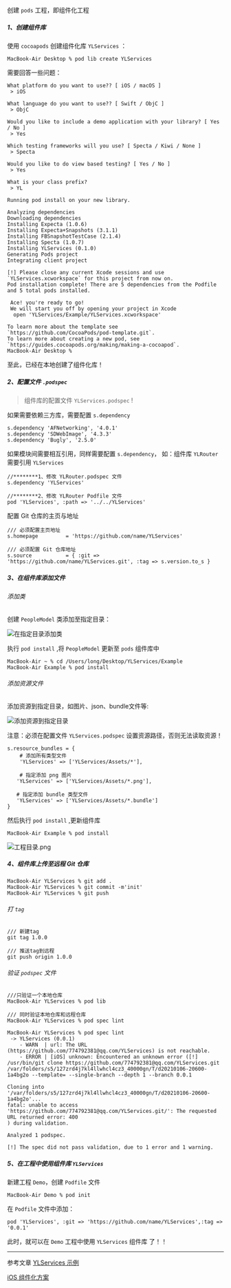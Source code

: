 创建 `pods` 工程，即组件化工程

##### 1、创建组件库

使用 `cocoapods` 创建组件化库 `YLServices` ：

```
MacBook-Air Desktop % pod lib create YLServices
```

需要回答一些问题：

```
What platform do you want to use?? [ iOS / macOS ]
 > iOS

What language do you want to use?? [ Swift / ObjC ]
 > ObjC

Would you like to include a demo application with your library? [ Yes / No ]
 > Yes

Which testing frameworks will you use? [ Specta / Kiwi / None ]
 > Specta

Would you like to do view based testing? [ Yes / No ]
 > Yes

What is your class prefix?
 > YL

Running pod install on your new library.

Analyzing dependencies
Downloading dependencies
Installing Expecta (1.0.6)
Installing Expecta+Snapshots (3.1.1)
Installing FBSnapshotTestCase (2.1.4)
Installing Specta (1.0.7)
Installing YLServices (0.1.0)
Generating Pods project
Integrating client project

[!] Please close any current Xcode sessions and use `YLServices.xcworkspace` for this project from now on.
Pod installation complete! There are 5 dependencies from the Podfile and 5 total pods installed.

 Ace! you're ready to go!
 We will start you off by opening your project in Xcode
  open 'YLServices/Example/YLServices.xcworkspace'

To learn more about the template see `https://github.com/CocoaPods/pod-template.git`.
To learn more about creating a new pod, see `https://guides.cocoapods.org/making/making-a-cocoapod`.
MacBook-Air Desktop % 
```

至此，已经在本地创建了组件化库！

##### 2、配置文件 `.podspec` 

> 组件库的配置文件 `YLServices.podspec` !


如果需要依赖三方库，需要配置  `s.dependency`

```
s.dependency 'AFNetworking', '4.0.1'
s.dependency 'SDWebImage', '4.3.3'
s.dependency 'Bugly', '2.5.0'
```


如果模块间需要相互引用，同样需要配置 `s.dependency`，
如：组件库 `YLRouter` 需要引用 `YLServices`

```
//********1、修改 YLRouter.podspec 文件
s.dependency 'YLServices'

//********2、修改 YLRouter Podfile 文件
pod 'YLServices', :path => '../../YLServices'
```


配置 Git 仓库的主页与地址

```
/// 必须配置主页地址
s.homepage         = 'https://github.com/name/YLServices'

/// 必须配置 Git 仓库地址
s.source           = { :git => 'https://github.com/name/YLServices.git', :tag => s.version.to_s }
```

##### 3、在组件库添加文件

###### 添加类

创建 `PeopleModel` 类添加至指定目录：

![在指定目录添加类](https://upload-images.jianshu.io/upload_images/7112462-211a01d000b7c66c.png?imageMogr2/auto-orient/strip%7CimageView2/2/w/1240)


执行 `pod install` ,将 `PeopleModel` 更新至 `pods` 组件库中

```
MacBook-Air ~ % cd /Users/long/Desktop/YLServices/Example 
MacBook-Air Example % pod install
```

###### 添加资源文件

添加资源到指定目录，如图片、json、bundle文件等:

![添加资源到指定目录](https://upload-images.jianshu.io/upload_images/7112462-e40342c32d008c7f.png?imageMogr2/auto-orient/strip%7CimageView2/2/w/1240)


注意：必须在配置文件 `YLServices.podspec`  设置资源路径，否则无法读取资源！


```
s.resource_bundles = {
    # 添加所有类型文件
    'YLServices' => ['YLServices/Assets/*'],
    
    # 指定添加 png 图片
   'YLServices' => ['YLServices/Assets/*.png'],
   
   # 指定添加 bundle 类型文件
   'YLServices' => ['YLServices/Assets/*.bundle']
}
```

然后执行 `pod install` ,更新组件库

```
MacBook-Air Example % pod install
```

![工程目录.png](https://upload-images.jianshu.io/upload_images/7112462-118068953329099a.png?imageMogr2/auto-orient/strip%7CimageView2/2/w/1240)


##### 4、组件库上传至远程 Git 仓库

```
MacBook-Air YLServices % git add .
MacBook-Air YLServices % git commit -m'init'
MacBook-Air YLServices % git push
```

###### 打  `tag`

```
/// 新建tag
git tag 1.0.0

/// 推送tag到远程
git push origin 1.0.0
```


###### 验证 `podspec` 文件


```
///只验证一个本地仓库
MacBook-Air YLServices % pod lib

/// 同时验证本地仓库和远程仓库
MacBook-Air YLServices % pod spec lint
```


```
MacBook-Air YLServices % pod spec lint
 -> YLServices (0.0.1)
    - WARN  | url: The URL (https://github.com/774792381@qq.com/YLServices) is not reachable.
    - ERROR | [iOS] unknown: Encountered an unknown error ([!] /usr/bin/git clone https://github.com/774792381@qq.com/YLServices.git /var/folders/s5/127zrd4j7kl4llwhcl4cz3_40000gn/T/d20210106-20600-1a4bg2o --template= --single-branch --depth 1 --branch 0.0.1

Cloning into '/var/folders/s5/127zrd4j7kl4llwhcl4cz3_40000gn/T/d20210106-20600-1a4bg2o'...
fatal: unable to access 'https://github.com/774792381@qq.com/YLServices.git/': The requested URL returned error: 400
) during validation.

Analyzed 1 podspec.

[!] The spec did not pass validation, due to 1 error and 1 warning.
```




##### 5、在工程中使用组件库 `YLServices`

新建工程 `Demo`，创建 `Podfile` 文件

```
MacBook-Air Demo % pod init
```

在 `Podfile` 文件中添加：

```
pod 'YLServices', :git => 'https://github.com/name/YLServices',:tag => '0.0.1'
```

此时，就可以在  `Demo` 工程中使用 `YLServices` 组件库 了！！

---

参考文章
[YLServices 示例](https://github.com/Kanthine/YLServices)

[iOS 组件化方案](https://www.jianshu.com/p/7ca16c92ca37)

